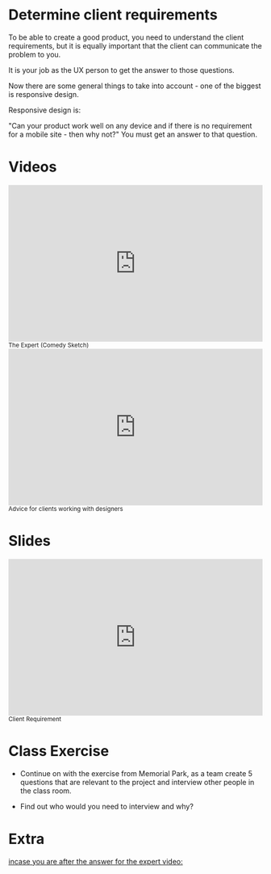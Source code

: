 # Determine client requirements

To be able to create a good product, you need to understand the client requirements, but it is equally important that the client can communicate the problem to you.

It is your job as the UX person to get the answer to those questions.

Now there are some general things to take into account - one of the biggest is responsive design. 

Responsive design is:

"Can your product work well on any device and if there is no requirement for a mobile site - then why not?" You must get an answer to that question.

# Videos

<div class="row">
    <div class="col-md-6">
        <iframe style="width: 100%; height: 310px;" src="https://www.youtube.com/embed/BKorP55Aqvg" frameborder="0" allow="autoplay; encrypted-media" allowfullscreen></iframe>
        <small>The Expert (Comedy Sketch)</small>
    </div>
    <div class="col-md-6">
        <iframe style="width: 100%; height: 310px;" src="https://www.youtube.com/embed/ewJHd8b98bQ" frameborder="0" allow="autoplay; encrypted-media" allowfullscreen></iframe>
        <small>Advice for clients working with designers</small>
    </div>
</div>

# Slides

<div class="row">
    <div class="col-md-6">
        <iframe src="https://docs.google.com/presentation/d/e/2PACX-1vSxi6yIqGu5YSwEswBvNxJJETXC_NrFD5N6LyfUuC2bh_afWDF4s-2dixQLOSyzO5Oa4DsFsGMGldpr/embed?start=false&loop=false" frameborder="0" style="width: 100%; height: 310px;" allowfullscreen="true" mozallowfullscreen="true" webkitallowfullscreen="true"></iframe>
        <small>Client Requirement</small>
    </div>
</div>

# Class Exercise

* Continue on with the exercise from Memorial Park, as a team create 5 questions that are relevant to the project and interview other people in the class room.

* Find out who would you need to interview and why?

# Extra

[incase you are after the answer for the expert video:](https://laughingsquid.com/how-to-solve-the-seemingly-impossible-perpendicular-line-problem-presented-in-the-expert-sketch-comedy-video/)
